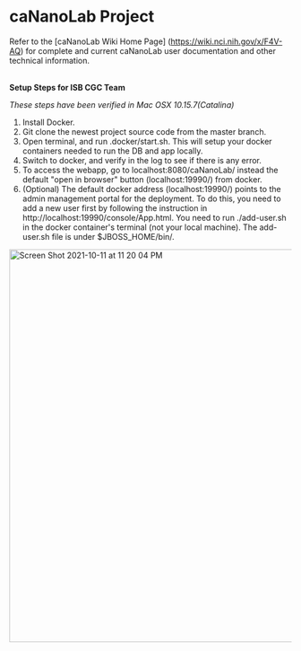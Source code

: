 caNanoLab Project
=====================================
Refer to the [caNanoLab Wiki Home Page] (https://wiki.nci.nih.gov/x/F4V-AQ) for complete and current caNanoLab user documentation and other technical information.

<br>
<b>Setup Steps for ISB CGC Team</b>

<i>These steps have been verified in Mac OSX 10.15.7(Catalina)</i>

1. Install Docker.
2. Git clone the newest project source code from the master branch. 
3. Open terminal, and run .docker/start.sh. This will setup your docker containers needed to run the DB and app locally.
4. Switch to docker, and verify in the log to see if there is any error.
5. To access the webapp, go to localhost:8080/caNanoLab/ instead the default "open in browser" button (localhost:19990/) from docker.
6. (Optional) The default docker address (localhost:19990/) points to the admin management portal for the deployment. To do this, you need to add a new user first by following the instruction in http://localhost:19990/console/App.html. You need to run ./add-user.sh in the docker container's terminal (not your local machine). The add-user.sh file is under $JBOSS_HOME/bin/. 

<img width="700" alt="Screen Shot 2021-10-11 at 11 20 04 PM" src="https://user-images.githubusercontent.com/58752821/137853244-298bb566-e9c9-4c5f-a3c0-8ab806ebc833.png">
